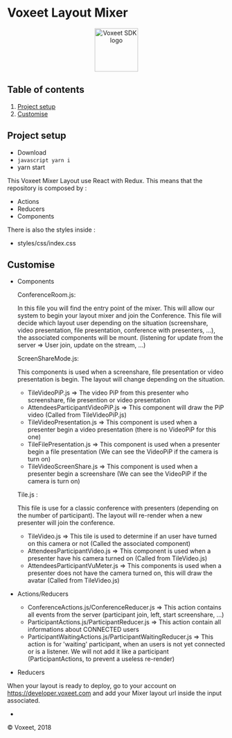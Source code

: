 Voxeet Layout Mixer
=====================

<p align="center">
<img src="https://www.voxeet.com/wp-content/themes/wp-theme/assets/images/logo.svg" alt="Voxeet SDK logo" title="Voxeet SDK logo" width="100"/>
</p>


## Table of contents

  1. [Project setup](#project-setup)
  1. [Customise](#customise)

## Project setup

 - Download
 - ```javascript yarn i```
 - yarn start

This Voxeet Mixer Layout use React with Redux. This means that the repository is composed by :

- Actions
- Reducers
- Components

There is also the styles inside :

- styles/css/index.css

## Customise

- Components

  ConferenceRoom.js:

  In this file you will find the entry point of the mixer. This will allow our system to begin your layout mixer and join the Conference.
  This file will decide which layout user depending on the situation (screenshare, video presentation, file presentation, conference with presenters, ...), the associated components will be mount. (listening for update from the server => User join, update on the stream, ...)

  ScreenShareMode.js:

  This components is used when a screenshare, file presentation or video presentation is begin. The layout will change depending on the situation.
    - TileVideoPiP.js => The video PiP from this presenter who screenshare, file presention or video presentation
    - AttendeesParticipantVideoPiP.js => This component will draw the PiP video (Called from TileVideoPiP.js)
    - TileVideoPresentation.js => This component is used when a presenter begin a video presentation (there is no VideoPiP for this one)
    - TileFilePresentation.js => This component is used when a presenter begin a file presentation (We can see the VideoPiP if the camera is turn on)
    - TileVideoScreenShare.js => This component is used when a presenter begin a screenshare (We can see the VideoPiP if the camera is turn on)

  Tile.js :

  This file is use for a classic conference with presenters (depending on the number of participant). The layout will re-render when a new presenter will join the conference.

    - TileVideo.js => This tile is used to determine if an user have turned on this camera or not (Called the associated component)
    - AttendeesParticipantVideo.js => This component is used when a presenter have his camera turned on (Called from TileVideo.js)
    - AttendeesParticipantVuMeter.js => This components is used when a presenter does not have the camera turned on, this will draw the avatar (Called from TileVideo.js)

- Actions/Reducers

  - ConferenceActions.js/ConferenceReducer.js => This action contains all events from the server (participant join, left, start screenshare, ...)
  - ParticipantActions.js/ParticipantReducer.js => This action contain all informations about CONNECTED users
  - ParticipantWaitingActions.js/ParticipantWaitingReducer.js => This action is for 'waiting' participant, when an users is not yet connected or is a listener. We will not add it like a participant (ParticipantActions, to prevent a useless re-render)

- Reducers

When your layout is ready to deploy, go to your account on https://developer.voxeet.com and add your Mixer layout url inside the input associated.

  -
© Voxeet, 2018
